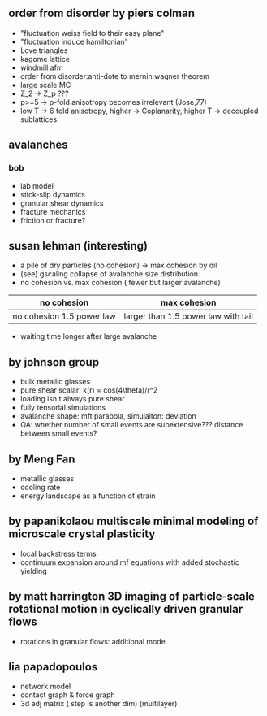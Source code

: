 ## order from disorder by piers colman
+ "fluctuation weiss field to their easy plane"
+ "fluctuation induce hamiltonian"
+ Love triangles
+ kagome lattice
+ windmill afm
+ order from disorder:anti-dote to mernin wagner theorem
+ large scale MC
+ Z_2 -> Z_p ???
+ p>=5 -> p-fold anisotropy becomes irrelevant (Jose,77)
+ low T -> 6 fold anisotropy, higher -> Coplanarity, higher T -> decoupled sublattices.

## avalanches 
### bob
+ lab model
+ stick-slip dynamics
+ granular shear dynamics
+ fracture mechanics
+ friction or fracture?

## susan lehman (interesting)
+ a pile of dry particles (no cohesion) -> max cohesion by oil
+ (see) gscaling collapse of avalanche size distribution.
+ no cohesion vs. max cohesion ( fewer but larger avalanche)

no cohesion | max cohesion
---|---
no cohesion 1.5 power law | larger than 1.5 power law with tail

+ waiting time longer after large avalanche

## by johnson group
+ bulk metallic glasses
+ pure shear scalar: k(r) = cos(4\theta)/r^2
+ loading isn't always pure shear
+ fully tensorial simulations
+ avalanche shape: mft parabola, simulaiton: deviation
+ QA: whether number of small events are subextensive??? distance between small events?


## by Meng Fan
+ metallic glasses
+ cooling rate
+ energy landscape as a function of strain

## by papanikolaou multiscale minimal modeling of microscale crystal plasticity
+ local backstress terms
+ continuum expansion around mf equations with added stochastic yielding

## by matt harrington 3D imaging of particle-scale rotational motion in cyclically driven granular flows
+ rotations in granular flows: additional mode

## lia papadopoulos
+ network model
+ contact graph & force graph
+ 3d adj matrix ( step is another dim) (multilayer)


